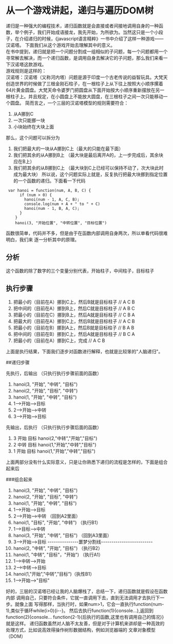 # 从一个游戏讲起，递归与遍历DOM树
递归是一种强大的编程技术，递归函数就是会直接或者间接地调用自身的一种函数，举个例子，我们开始成语接龙，我先开始，为所欲为。当然这只是一个小段子，在介绍递归的时候，《javascript语言精粹》一书中介绍了这样一种游戏——汉诺塔。
下面我们从这个游戏开始去理解其中的意义。  
在书中提到，递归就是把一个问题分割成一组相似的子问题，每一个问题都用一个寻常解去解决，而一个递归函数，是调用自身去解决它的子问题，那么我们来看一下汉诺塔这款游戏。  
游戏规则是这样的：  
  汉诺塔：汉诺塔（又称河内塔）问题是源于印度一个古老传说的益智玩具。大梵天创造世界的时候做了三根金刚石柱子，在一根柱子上从下往上按照大小顺序摞着64片黄金圆盘。大梵天命令婆罗门把圆盘从下面开始按大小顺序重新摆放在另一根柱子上。并且规定，在小圆盘上不能放大圆盘，在三根柱子之间一次只能移动一个圆盘。
简而言之，一个三层的汉诺塔模型的规则需要符合：
  1. 从A挪到C  
  2. 一次只能挪一块  
  3. 小块始终在大块上面  

那么，这个问题可以拆分为  
  1. 我们把最大的一块从A挪到C上（最大的只能在最下面）
  2. 我们把其余的从A挪到B上 （最大块是最后离开A的，上一步完成后，其余块应在B上）
  3. 我们把其余的从B挪到C上 （最大块到C上已经可以保持不动了，次大块此时成为最大块）
所以说，这个问题实际上就是，反复执行把最大块挪到指定位置的一个函数的递归。下面看一下代码

```script
 var hanoi = function(num, A, B, C) {
      if (num > 0) {
        hanoi(num - 1, A, C, B);
        console.log(num + A + " to " + C)
        hanoi(num - 1, B, A, C);
      }
    }
    hanoi(3, "开始位置", "中转位置", "目标位置")
```  
函数很简单，代码并不多，但是由于在函数内部调用自身两次，所以单看代码很难明白，我们来
逐一分析其中的原理。
## 分析
这个函数的除了数字的三个变量分别代表，开始柱子，中间柱子，目标柱子
## 执行步骤
1. 把最小的（目前在A）挪到C上，然后B就是目标柱子 // A C B
2. 把中间的（目前在A）挪到B上，然后C就是目标柱子 // A B C
3. 把最小的（目前在C）挪到B上，然后A就是目标柱子 // C B A
4. 把最大的（目前在A）挪到C上，然后B就是目标柱子 // A C B
5. 把最小的（目前在B）挪到A上，然后B就是目标柱子 // B A B
6. 把中间的（目前在B）挪到C上，然后A就是目标柱子 // B C A
7. 把最小的（目前在A）挪到C上，完成             // A C B

上面是执行结果，下面我们逐步对函数进行解释，也就是比较笨的"人脑递归"。

##递归步骤

先执行，后输出 （只执行执行步骤前面的函数）

1.  hanoi(3, "开始", "中转", "目标")
2.  hanoi(2, "开始", "目标", "中转")  
3.  hanoi(1, "开始", "中转", "目标")  
4.  1——>开始——>目标
5.  2——>开始——>中转
6.  3——>开始——>目标

先输出，后执行  （只执行执行步骤后面的函数）

1.  3 开始 目标  hanoi(2,"中转","开始","目标")
2.  2 中转 目标  hanoi(1,"开始","中转","目标")
3.  1 开始 目标  hanoi(1,"开始","中转","目标")

上面两部分没有什么实际意义，只是让你熟悉下递归的流程是怎样的，下面是组合起来后

###组合起来

1.  hanoi(3, "开始", "中转", "目标")
2.  hanoi(2, "开始", "目标", "中转")  
3.  hanoi(1, "开始", "中转", "目标")  
4.  1——>开始——>目标   
5.  2——>开始——>中转 （回到A2里面）
6.  hanoi(1, "目标", "开始", "中转") （执行B1）
7.  1——>目标——>中转  
8.  hanoi(3, "开始", "中转", "目标") （回到A3里面）
9.  3——>开始——>目标
    ---------------噩梦分割线------------------------- 
10. hanoi(2, "中转", "开始", "目标") （执行B2）
11. hanoi(1, "中转", "目标"，"开始") （执行A1）
12. 1——>中转——>开始
13. 2——>中转——>目标
14. hanoi(1,"开始","中转","目标”)（执性B1）
15. 1——>开始——>"目标"


好的，三层的汉诺塔已经让我的人脑爆栈了，总结一下，递归函数就是假设在函数内部
调用自己，只要符合条件，它就一直调用下去，直到无法调用才去执行下一步。就像上面
写得那样，当执行时，如果num>1，它会一直执行function(num-1),类似于循环while(i>0){i--}。
然后去执行function(1){console...},返回到function(2){console... function(2-1){后执行的函数,这里也有调用自己的情况}}
就是这样。
递归函数虽然对人脑不太友善，但是对于计算机来讲却是一种高效的处理方式，比如说高效得操作树形数据结构，例如浏览器端的
文章对象模型（DOM）
